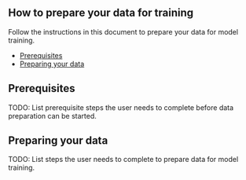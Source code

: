 ## How to prepare your data for training

Follow the instructions in this document to prepare your data for model training.
- [Prerequisites](#prerequisites)
- [Preparing your data](#preparing-your-data)

## Prerequisites
TODO: List prerequisite steps the user needs to complete before data preparation can be started.

## Preparing your data
TODO: List steps the user needs to complete to prepare data for model training.

